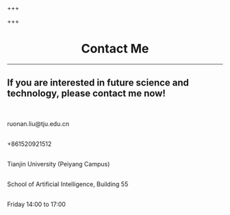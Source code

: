 +++

+++



<div class="container">
    <div style="text-align:center;border-bottom: 1px solid #3D3D3D">
        <h1 style="">
            Contact Me
        </h1>
    </div>
    <div style="margin-top:30px">
        <h2 style="margin-bottom:50px">
            If you are interested in future science and technology, please contact me now!
        </h2>
        <div style="margin-bottom:30px">
            <contact_icon><i class="fas fa-envelope fa-2x" ></i></contact_icon>
            <contact_info><a herl="mailto:ruonan.liu@tju.edu.cn">ruonan.liu@tju.edu.cn</a></contact_info>
        </div>
        <div style="margin-bottom:30px">
            <contact_icon><i class="fas fa-phone fa-2x" ></i></contact_icon>
            <contact_info>+861520921512</contact_info>
        </div>
        <div style="margin-bottom:30px">
            <contact_icon><i class="fas fa-map-marker fa-2x" ></i></contact_icon>
            <contact_info>Tianjin University (Peiyang Campus)</contact_info>
        </div>
        <div style="margin-bottom:30px">
            <contact_icon><i class="fas fa-compass fa-2x" ></i></contact_icon>
            <contact_info>School of Artificial Intelligence, Building 55</contact_info>
        </div>
        <div style="margin-bottom:30px">
            <contact_icon><i class="fas fa-clock fa-2x" ></i></contact_icon>
            <contact_info>Friday 14:00 to 17:00</contact_info>
        </div>
    </div>
</div>


​    


